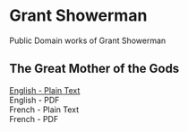 # Grant Showerman

Public Domain works of Grant Showerman

## The Great Mother of the Gods

[English - Plain Text](great-mother-gods/full-text-english.md)  
English - PDF  
French - Plain Text  
French - PDF  
